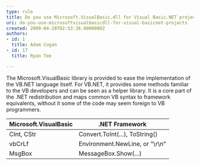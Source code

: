 ```yaml
---
type: rule
title: Do you use Microsoft.VisualBasic.dll for Visual Basic.NET projects?
uri: do-you-use-microsoftvisualbasicdll-for-visual-basicnet-projects
created: 2009-04-28T02:53:36.0000000Z
authors:
- id: 1
  title: Adam Cogan
- id: 17
  title: Ryan Tee

---
```


 The Microsoft.VisualBasic library is provided to ease the implementation of the VB.NET language itself. For VB.NET, it provides some methods familiar to the VB developers and can be seen as a helper library. It is a core part of the .NET redistribution and maps common VB syntax to framework equivalents, without it some of the code may seem foreign to VB programmers. <br> 

| Microsoft.VisualBasic  | .NET Framework  |
| --- | --- |
| CInt, CStr  | Convert.ToInt(...), ToString()  |
| vbCrLf  | Environment.NewLine, or "\r\n"  |
| MsgBox  | MessageBox.Show(...)  |


